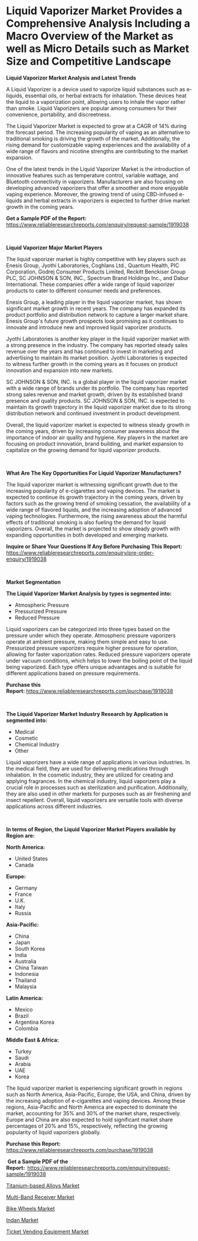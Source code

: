 <p><h1>Liquid Vaporizer Market Provides a Comprehensive Analysis Including a Macro Overview of the Market as well as Micro Details such as Market Size and Competitive Landscape</h1></p><p><strong>Liquid Vaporizer Market Analysis and Latest Trends</strong></p>
<p><p>A Liquid Vaporizer is a device used to vaporize liquid substances such as e-liquids, essential oils, or herbal extracts for inhalation. These devices heat the liquid to a vaporization point, allowing users to inhale the vapor rather than smoke. Liquid Vaporizers are popular among consumers for their convenience, portability, and discreetness.</p><p>The Liquid Vaporizer Market is expected to grow at a CAGR of 14% during the forecast period. The increasing popularity of vaping as an alternative to traditional smoking is driving the growth of the market. Additionally, the rising demand for customizable vaping experiences and the availability of a wide range of flavors and nicotine strengths are contributing to the market expansion.</p><p>One of the latest trends in the Liquid Vaporizer Market is the introduction of innovative features such as temperature control, variable wattage, and Bluetooth connectivity in vaporizers. Manufacturers are also focusing on developing advanced vaporizers that offer a smoother and more enjoyable vaping experience. Moreover, the growing trend of using CBD-infused e-liquids and herbal extracts in vaporizers is expected to further drive market growth in the coming years.</p></p>
<p><strong>Get a Sample PDF of the Report:&nbsp;</strong> <a href="https://www.reliableresearchreports.com/enquiry/request-sample/1919038">https://www.reliableresearchreports.com/enquiry/request-sample/1919038</a></p>
<p>&nbsp;</p>
<p><strong>Liquid Vaporizer Major Market Players</strong></p>
<p><p>The liquid vaporizer market is highly competitive with key players such as Enesis Group, Jyothi Laboratories, Coghlans Ltd., Quantum Health, PIC Corporation, Godrej Consumer Products Limited, Reckitt Benckiser Group PLC, SC JOHNSON & SON, INC., Spectrum Brand Holdings Inc., and Dabur International. These companies offer a wide range of liquid vaporizer products to cater to different consumer needs and preferences.</p><p>Enesis Group, a leading player in the liquid vaporizer market, has shown significant market growth in recent years. The company has expanded its product portfolio and distribution network to capture a larger market share. Enesis Group's future growth prospects look promising as it continues to innovate and introduce new and improved liquid vaporizer products.</p><p>Jyothi Laboratories is another key player in the liquid vaporizer market with a strong presence in the industry. The company has reported steady sales revenue over the years and has continued to invest in marketing and advertising to maintain its market position. Jyothi Laboratories is expected to witness further growth in the coming years as it focuses on product innovation and expansion into new markets.</p><p>SC JOHNSON & SON, INC. is a global player in the liquid vaporizer market with a wide range of brands under its portfolio. The company has reported strong sales revenue and market growth, driven by its established brand presence and quality products. SC JOHNSON & SON, INC. is expected to maintain its growth trajectory in the liquid vaporizer market due to its strong distribution network and continued investment in product development.</p><p>Overall, the liquid vaporizer market is expected to witness steady growth in the coming years, driven by increasing consumer awareness about the importance of indoor air quality and hygiene. Key players in the market are focusing on product innovation, brand building, and market expansion to capitalize on the growing demand for liquid vaporizer products.</p></p>
<p>&nbsp;</p>
<p><strong>What Are The Key Opportunities For Liquid Vaporizer Manufacturers?</strong></p>
<p><p>The liquid vaporizer market is witnessing significant growth due to the increasing popularity of e-cigarettes and vaping devices. The market is expected to continue its growth trajectory in the coming years, driven by factors such as the growing trend of smoking cessation, the availability of a wide range of flavored liquids, and the increasing adoption of advanced vaping technologies. Furthermore, the rising awareness about the harmful effects of traditional smoking is also fueling the demand for liquid vaporizers. Overall, the market is projected to show steady growth with expanding opportunities in both developed and emerging markets.</p></p>
<p><strong>Inquire or Share Your Questions If Any Before Purchasing This Report:</strong> <a href="https://www.reliableresearchreports.com/enquiry/pre-order-enquiry/1919038">https://www.reliableresearchreports.com/enquiry/pre-order-enquiry/1919038</a></p>
<p>&nbsp;</p>
<p><strong>Market Segmentation</strong></p>
<p><strong>The Liquid Vaporizer Market Analysis by types is segmented into:</strong></p>
<p><ul><li>Atmospheric Pressure</li><li>Pressurized Pressure</li><li>Reduced Pressure</li></ul></p>
<p><p>Liquid vaporizers can be categorized into three types based on the pressure under which they operate. Atmospheric pressure vaporizers operate at ambient pressure, making them simple and easy to use. Pressurized pressure vaporizers require higher pressure for operation, allowing for faster vaporization rates. Reduced pressure vaporizers operate under vacuum conditions, which helps to lower the boiling point of the liquid being vaporized. Each type offers unique advantages and is suitable for different applications based on pressure requirements.</p></p>
<p><strong>Purchase this Report:&nbsp;</strong><a href="https://www.reliableresearchreports.com/purchase/1919038">https://www.reliableresearchreports.com/purchase/1919038</a></p>
<p>&nbsp;</p>
<p><strong>The Liquid Vaporizer Market Industry Research by Application is segmented into:</strong></p>
<p><ul><li>Medical</li><li>Cosmetic</li><li>Chemical Industry</li><li>Other</li></ul></p>
<p><p>Liquid vaporizers have a wide range of applications in various industries. In the medical field, they are used for delivering medications through inhalation. In the cosmetic industry, they are utilized for creating and applying fragrances. In the chemical industry, liquid vaporizers play a crucial role in processes such as sterilization and purification. Additionally, they are also used in other markets for purposes such as air freshening and insect repellent. Overall, liquid vaporizers are versatile tools with diverse applications across different industries.</p></p>
<p>&nbsp;</p>
<p><strong>In terms of Region, the Liquid Vaporizer Market Players available by Region are:</strong></p>
<p>
    <p> <strong> North America: </strong>
        <ul>
            <li>United States</li>
            <li>Canada</li>
        </ul>
        </p> 
    <p> <strong> Europe: </strong>
        <ul>
            <li>Germany</li>
            <li>France</li>
            <li>U.K.</li>
            <li>Italy</li>
            <li>Russia</li>
        </ul>
        </p> 
    <p> <strong> Asia-Pacific: </strong>
        <ul>
            <li>China</li>
            <li>Japan</li>
            <li>South Korea</li>
            <li>India</li>
            <li>Australia</li>
            <li>China Taiwan</li>
            <li>Indonesia</li>
            <li>Thailand</li>
            <li>Malaysia</li>
        </ul>
        </p> 
    <p> <strong> Latin America: </strong>
        <ul>
            <li>Mexico</li>
            <li>Brazil</li>
            <li>Argentina Korea</li>
            <li>Colombia</li>
        </ul>
        </p> 
    <p> <strong> Middle East & Africa: </strong>
        <ul>
            <li>Turkey</li>
            <li>Saudi</li>
            <li>Arabia</li>
            <li>UAE</li>
            <li>Korea</li>
        </ul>
    </p>
    </p>
<p><p>The liquid vaporizer market is experiencing significant growth in regions such as North America, Asia-Pacific, Europe, the USA, and China, driven by the increasing adoption of e-cigarettes and vaping devices. Among these regions, Asia-Pacific and North America are expected to dominate the market, accounting for 35% and 30% of the market share, respectively. Europe and China are also expected to hold significant market share percentages of 20% and 15%, respectively, reflecting the growing popularity of liquid vaporizers globally.</p></p>
<p><strong>Purchase this Report: </strong><a href="https://www.reliableresearchreports.com/purchase/1919038">https://www.reliableresearchreports.com/purchase/1919038</a></p>
<p>&nbsp;<strong>Get a Sample PDF of the Report:&nbsp;&nbsp;</strong><a href="https://www.reliableresearchreports.com/enquiry/request-sample/1919038">https://www.reliableresearchreports.com/enquiry/request-sample/1919038</a></p>
<p><strong></strong></p>
<p><p><a href="https://github.com/bmorecock/Market-Research-Report-List-2/blob/main/titanium-based-alloys-market.md">Titanium-based Alloys Market</a></p><p><a href="https://three-jumbo-f6d.notion.site/Decoding-the-Multi-Band-Receiver-Market-A-Deep-Dive-into-the-Latest-Market-Trends-Market-Segmentat-22286c3ded6f4b08b1510be812d14145">Multi-Band Receiver Market</a></p><p><a href="https://view.publitas.com/reportprime-1/bike-wheels-market-size-growth-outlook-from-2024-to-2031-projecting-at-markets-trends-analysis-by-application-regional-outlook-and-revenue/">Bike Wheels Market</a></p><p><a href="https://view.publitas.com/reportprime-1/insights-into-indan-market-size-analysing-market-share-trends-and-growth-from-2024-to-2031/">Indan Market</a></p><p><a href="https://github.com/jsmusil/Market-Research-Report-List-2/blob/main/ticket-vending-equipment-market.md">Ticket Vending Equipment Market</a></p></p>